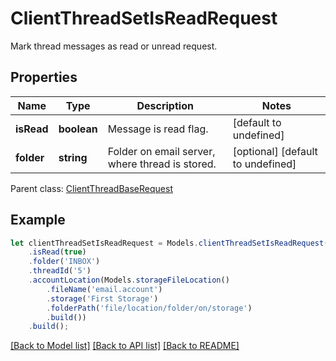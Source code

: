 # ClientThreadSetIsReadRequest

Mark thread messages as read or unread request.             

## Properties
Name | Type | Description | Notes
---- | ---- | ----------- | -----
**isRead** | **boolean** | Message is read flag.              | [default to undefined]
**folder** | **string** | Folder on email server, where thread is stored.              | [optional] [default to undefined]

 Parent class: [ClientThreadBaseRequest](ClientThreadBaseRequest.md)


## Example
```typescript
let clientThreadSetIsReadRequest = Models.clientThreadSetIsReadRequest()
    .isRead(true)
    .folder('INBOX')
    .threadId('5')
    .accountLocation(Models.storageFileLocation()
        .fileName('email.account')
        .storage('First Storage')
        .folderPath('file/location/folder/on/storage')
        .build())
    .build();
```


[[Back to Model list]](README.md#documentation-for-models) [[Back to API list]](README.md#documentation-for-api-endpoints) [[Back to README]](README.md)
